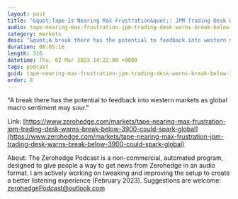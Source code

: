 ```yaml
---
layout: post
title: "&quot;Tape Is Nearing Max Frustration&quot;: JPM Trading Desk Warns Break Below 3900 Could Spark Global Selloff"
audio: tape-nearing-max-frustration-jpm-trading-desk-warns-break-below-3900-could-spark-global-0
category: markets
desc: "&quot;A break there has the potential to feedback into western markets as global macro sentiment may sour.&quot;"
duration: 00:05:16
length: 316
datetime: Thu, 02 Mar 2023 14:22:00 +0000
tags: podcast
guid: tape-nearing-max-frustration-jpm-trading-desk-warns-break-below-3900-could-spark-global-0
order: 0
---
```

&quot;A break there has the potential to feedback into western markets as global macro sentiment may sour.&quot;

Link: [https://www.zerohedge.com/markets/tape-nearing-max-frustration-jpm-trading-desk-warns-break-below-3900-could-spark-global](https://www.zerohedge.com/markets/tape-nearing-max-frustration-jpm-trading-desk-warns-break-below-3900-could-spark-global)

About: The Zerohedge Podcast is a non-commercial, automated program, designed to give people a way to get news from Zerohedge in an audio format.  I am actively working on tweaking and improving the setup to create a better listening experience (February 2023).  Suggestions are welcome: [zerohedgePodcast@outlook.com](mailto:zerohedgePodcast@outlook.com)